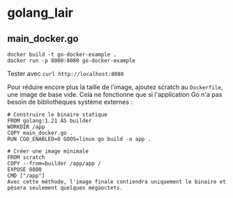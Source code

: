# golang_lair

## main_docker.go
```
docker build -t go-docker-example .
docker run -p 8080:8080 go-docker-example
```
Tester avec `curl http://localhost:8080`

Pour réduire encore plus la taille de l'image, ajoutez scratch au `Dockerfile`, une image de base vide. Cela ne fonctionne que si l'application Go n'a pas besoin de bibliothèques système externes :

```
# Construire le binaire statique
FROM golang:1.21 AS builder
WORKDIR /app
COPY main_docker.go .
RUN CGO_ENABLED=0 GOOS=linux go build -o app .

# Créer une image minimale
FROM scratch
COPY --from=builder /app/app /
EXPOSE 8080
CMD ["/app"]
Avec cette méthode, l'image finale contiendra uniquement le binaire et pèsera seulement quelques mégaoctets.
```